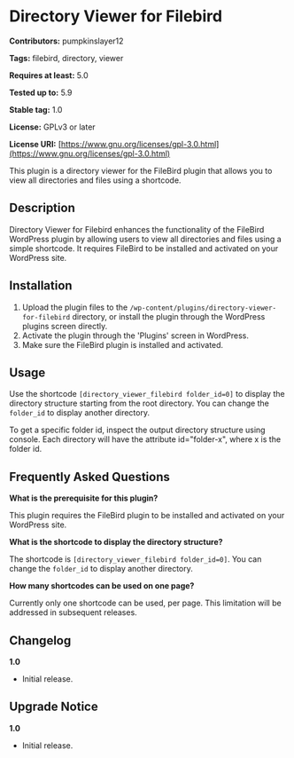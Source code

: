 # Directory Viewer for Filebird

**Contributors:** pumpkinslayer12

**Tags:** filebird, directory, viewer

**Requires at least:** 5.0

**Tested up to:** 5.9

**Stable tag:** 1.0

**License:** GPLv3 or later

**License URI:** [https://www.gnu.org/licenses/gpl-3.0.html](https://www.gnu.org/licenses/gpl-3.0.html)

This plugin is a directory viewer for the FileBird plugin that allows you to view all directories and files using a shortcode.

## Description

Directory Viewer for Filebird enhances the functionality of the FileBird WordPress plugin by allowing users to view all directories and files using a simple shortcode. It requires FileBird to be installed and activated on your WordPress site.

## Installation

1. Upload the plugin files to the `/wp-content/plugins/directory-viewer-for-filebird` directory, or install the plugin through the WordPress plugins screen directly.
2. Activate the plugin through the 'Plugins' screen in WordPress.
3. Make sure the FileBird plugin is installed and activated.

## Usage

Use the shortcode `[directory_viewer_filebird folder_id=0]` to display the directory structure starting from the root directory. You can change the `folder_id` to display another directory.

To get a specific folder id, inspect the output directory structure using console. Each directory will have the attribute id="folder-x", where x is the folder id.

## Frequently Asked Questions

**What is the prerequisite for this plugin?**

This plugin requires the FileBird plugin to be installed and activated on your WordPress site.

**What is the shortcode to display the directory structure?**

The shortcode is `[directory_viewer_filebird folder_id=0]`. You can change the `folder_id` to display another directory.

**How many shortcodes can be used on one page?**

Currently only one shortcode can be used, per page. This limitation will be addressed in subsequent releases.

## Changelog

**1.0**

- Initial release.

## Upgrade Notice

**1.0**

- Initial release.